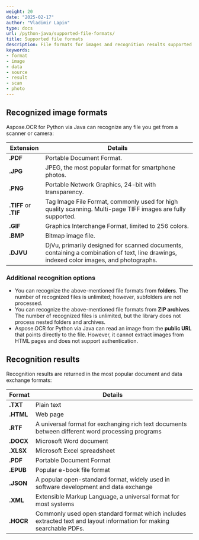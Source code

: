 ```yaml
---
weight: 20
date: "2025-02-17"
author: "Vladimir Lapin"
type: docs
url: /python-java/supported-file-formats/
title: Supported file formats
description: File formats for images and recognition results supported by Aspose.OCR for Python via Java.
keywords:
- format
- image
- data
- source
- result
- scan
- photo
---
```


## Recognized image formats

Aspose.OCR for Python via Java can recognize any file you get from a scanner or camera:

Extension             | Details
--------------------- | -------
**.PDF**              | Portable Document Format.
**.JPG**              | JPEG, the most popular format for smartphone photos.
**.PNG**              | Portable Network Graphics, 24-bit with transparency.
**.TIFF** or **.TIF** | Tag Image File Format, commonly used for high quality scanning. Multi-page TIFF images are fully supported.
**.GIF**              | Graphics Interchange Format, limited to 256 colors.
**.BMP**              | Bitmap image file.
**.DJVU**             | DjVu, primarily designed for scanned documents, containing a combination of text, line drawings, indexed color images, and photographs.

### Additional recognition options

- You can recognize the above-mentioned file formats from **folders**. The number of recognized files is unlimited; however, subfolders are not processed.
- You can recognize the above-mentioned file formats from **ZIP archives**. The number of recognized files is unlimited, but the library does not process nested folders and archives.
- Aspose.OCR for Python via Java can read an image from the **public URL** that points directly to the file. However, it cannot extract images from HTML pages and does not support authentication.

## Recognition results

Recognition results are returned in the most popular document and data exchange formats:

Format    | Details
--------- | -------
**.TXT**  | Plain text
**.HTML** | Web page
**.RTF**  | A universal format for exchanging rich text documents between different word processing programs
**.DOCX** | Microsoft Word document
**.XLSX** | Microsoft Excel spreadsheet
**.PDF**  | Portable Document Format
**.EPUB** | Popular e-book file format
**.JSON**  | A popular open-standard format, widely used in software development and data exchange
**.XML**   | Extensible Markup Language, a universal format for most systems
**.HOCR**  | Commonly used open standard format which includes extracted text and layout information for making searchable PDFs.
